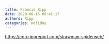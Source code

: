 ```yaml
---
title: Francis Ripp
date: 2020-06-15 08:41:17
authors: Ripp
categories: Holiday
---
```


 https://cdn.rippreport.com/strawman-spiderweb/